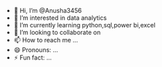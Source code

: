 - 👋 Hi, I’m @Anusha3456
- 👀 I’m interested in data analytics 
- 🌱 I’m currently learning python,sql,power bi,excel
- 💞️ I’m looking to collaborate on 
- 📫 How to reach me ...
- 😄 Pronouns: ...
- ⚡ Fun fact: ...

<!---
Anusha3456/Anusha3456 is a ✨ special ✨ repository because its `README.md` (this file) appears on your GitHub profile.
You can click the Preview link to take a look at your changes.
--->

